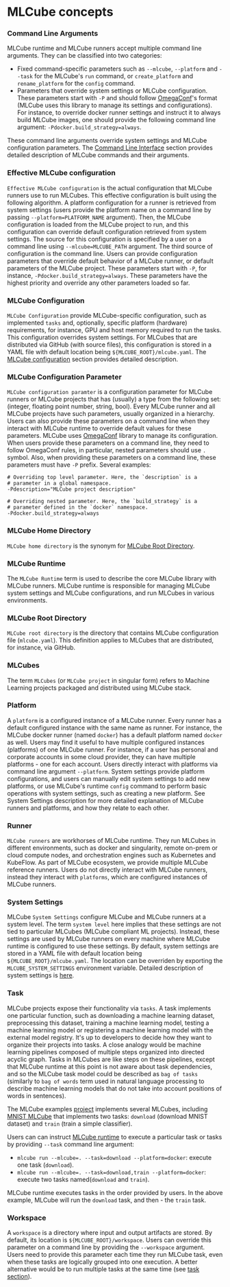 # MLCube concepts

### Command Line Arguments
MLCube runtime and MLCube runners accept multiple command line arguments. They can be classified into two categories:

- Fixed command-specific parameters such as `--mlcube`, `--platform` and `--task` for the MLCube's `run` command, or
  `create_platform` and `rename_platform` for the `config` command.
- Parameters that override system settings or MLCube configuration. These parameters start with `-P` and should follow
  [OmegaConf](https://omegaconf.readthedocs.io/)'s format (MLCube uses this library to manage its settings and 
  configurations). For instance, to override docker runner settings and instruct it to always build MLCube images,
  one should provide the following command line argument: `-Pdocker.build_strategy=always`.

These command line arguments override system settings and MLCube configuration parameters. 
The [Command Line Interface](https://mlcommons.github.io/mlcube/getting-started/cli/) section provides detailed 
description of MLCube commands and their arguments.

### Effective MLCube configuration
`Effective MLCube configuration` is the actual configuration that MLCube runners use to run MLCubes. This effective
configuration is built using the following algorithm. A platform configuration for a runner is retrieved from system 
settings (users provide the platform name on a command line by passing `--platform=PLATFORM_NAME` argument). Then, 
the MLCube configuration is loaded from the MLCube project to run, and this configuration can override default 
configuration retrieved from system settings. The source for this configuration is specified by a user on a command line
using `--mlcube=MLCUBE_PATH` argument. The third source of configuration is the command line. Users can provide 
configuration parameters that override default behavior of a MLCube runner, or default parameters of the MLCube project.
These parameters start with `-P`, for instance, `-Pdocker.build_strategy=always`. These parameters have the highest 
priority and override any other parameters loaded so far.

### MLCube Configuration
`MLCube Configuration` provide MLCube-specific configuration, such as implemented `tasks` and, optionally, specific 
platform (hardware) requirements, for instance, GPU and host memory required to run the tasks. This configuration 
overrides system settings. For MLCubes that are distributed via GitHub (with source files), this configuration is
stored in a YAML file with default location being `${MLCUBE_ROOT}/mlcube.yaml`. The 
[MLCube configuration](https://mlcommons.github.io/mlcube/getting-started/mlcube-configuration/) 
section provides detailed description.

### MLCube Configuration Parameter
`MLCube configuration paramter` is a configuration parameter for MLCube runners or MLCube projects that has (usually)
a type from the following set: (integer, floating point number, string, bool). Every MLCube runner and all MLCube 
projects have such parameters, usually organized in a hierarchy. Users can also provide these parameters on a command
line when they interact with MLCube runtime to override default values for these parameters. MLCube uses 
[OmegaConf](https://omegaconf.readthedocs.io/) library to manage its configuration. When users provide these parameters
on a command line, they need to follow OmegaConf rules, in particular, nested parameters should use `.` symbol. Also,
when providing these parameters on a command line, these parameters must have `-P` prefix. Several examples: 
```shell
# Overriding top level parameter. Here, the `description` is a 
# parameter in a global namespace. 
-Pdescription="MLCube project description"

# Overriding nested parameter. Here, the `build_strategy` is a 
# parameter defined in the `docker` namespace.   
-Pdocker.build_strategy=always
```

### MLCube Home Directory
`MLCube home directory` is the synonym for [MLCube Root Directory](#mlcube-root-directory).

### MLCube Runtime
The `MLCube Runtime` term is used to describe the core MLCube library with MLCube runners. MLCube runtime is responsible
for managing MLCube system settings and MLCube configurations, and run MLCubes in various environments.

### MLCube Root Directory
`MLCube root directory` is the directory that contains MLCube configuration file (`mlcube.yaml`). This definition 
applies to MLCubes that are distributed, for instance, via GitHub.

### MLCubes
The term `MLCubes` (or `MLCube project` in singular form) refers to Machine Learning projects packaged and distributed 
using MLCube stack.

### Platform
A `platform` is a configured instance of a MLCube runner. Every runner has a default configured instance with the same
name as runner. For instance, the MLCube docker runner (named `docker`) has a default platform named `docker` as well.
Users may find it useful to have multiple configured instances (platforms) of one MLCube runner. For instance, if a user
has personal and corporate accounts in some cloud provider, they can have multiple platforms - one for each account.
Users directly interact with platforms via command line argument `--platform`. System settings provide platform 
configurations, and users can manually edit system settings to add new platforms, or use MLCube's runtime `config` 
command to perform basic operations with system settings, such as creating a new platform. See System Settings 
description for more detailed explanation of MLCube runners and platforms, and how they relate to each other.

### Runner
`MLCube runners` are workhorses of MLCube runtime. They run MLCubes in different environments, such as docker and 
singularity, remote on-prem or cloud compute nodes, and orchestration engines such as Kubernetes and KubeFlow. As part
of MLCube ecosystem, we provide multiple MLCube reference runners. Users do not directly interact with MLCube runners,
instead they interact with `platforms`, which are configured instances of MLCube runners.

### System Settings
MLCube `System Settings` configure MLCube and MLCube runners at a system level. The term `system level` here implies 
that these settings are not tied to particular MLCubes (MLCube compliant ML projects). Instead, these settings are 
used by MLCube runners on every machine where MLCube runtime is configured to use these settings. By default, system
settings are stored in a YAML file with default location being `${MLCUBE_ROOT}/mlcube.yaml`. The location can be
overriden by exporting the `MLCUBE_SYSTEM_SETTINGS` environment variable. Detailed description of system settings
is [here](https://mlcommons.github.io/mlcube/getting-started/system-settings/).

### Task
MLCube projects expose their functionality via `tasks`. A task implements one particular function, such as downloading
a machine learning dataset, preprocessing this dataset, training a machine learning model, testing a machine learning 
model or registering a machine learning model with the external model registry. It's up to developers to decide how they
want to organize their projects into tasks. A close analogy would be machine learning pipelines composed of multiple
steps organized into directed acyclic graph. Tasks in MLCubes are like steps on these pipelines, except that MLCube 
runtime at this point is not aware about task dependencies, and so the MLCube task model could be described as 
`bag of tasks` (similarly to `bag of words` term used in natural language processing to describe machine learning models
that do not take into account positions of words in sentences).

The MLCube examples [project](https://github.com/mlcommons/mlcube_examples) implements several MLCubes, including 
[MNIST MLCube](https://github.com/mlcommons/mlcube_examples/blob/master/mnist/mlcube.yaml) that implements two tasks:
`download` (download MNIST dataset) and `train` (train a simple classifier).

Users can can instruct [MLCube runtime](#mlcube-runtime) to execute a particular task or tasks by providing `--task` 
command line argument:

- `mlcube run --mlcube=. --task=download --platform=docker`: execute one task (`download`). 
- `mlcube run --mlcube=. --task=download,train --platform=docker`: execute two tasks named(`download` and `train`).

MLCube runtime executes tasks in the order provided by users. In the above example, MLCube will run the `download` task,
and then - the `train` task.

### Workspace
A `workspace` is a directory where input and output artifacts are stored. By default, its location is 
`${MLCUBE_ROOT}/workspace`. Users can override this parameter on a command line by providing the `--workspace` argument.
Users need to provide this parameter each time they run MLCube task, even when these tasks are logically grouped into 
one execution. A better alternative would be to run multiple tasks at the same time (see [task section](#task)).
